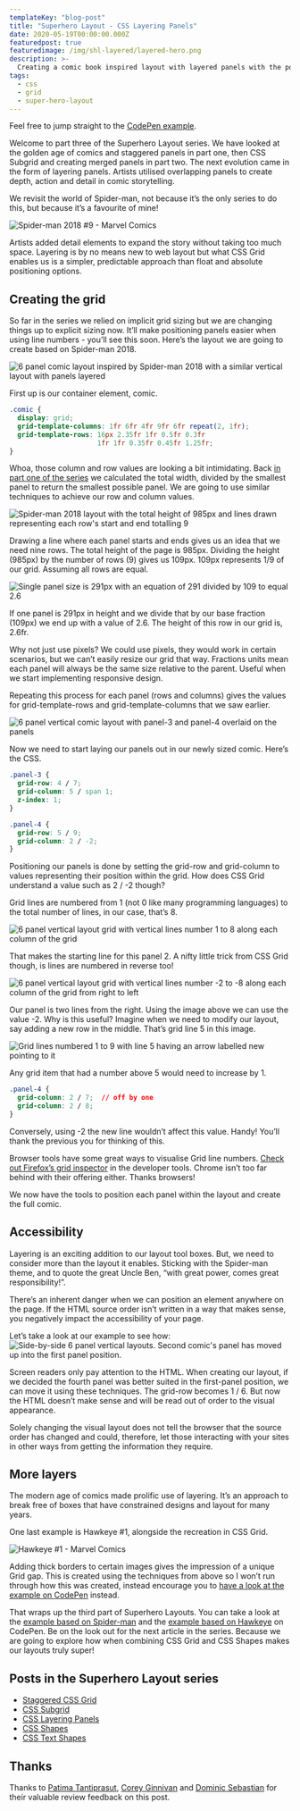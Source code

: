 ```yaml
---
templateKey: "blog-post"
title: "Superhero Layout - CSS Layering Panels"
date: 2020-05-19T00:00:00.000Z
featuredpost: true
featuredimage: /img/shl-layered/layered-hero.png
description: >-
  Creating a comic book inspired layout with layered panels with the power of CSS Grid.
tags:
  - css
  - grid
  - super-hero-layout
---
```


Feel free to jump straight to the [CodePen example](https://codepen.io/antonjb/pen/yrmQez).

Welcome to part three of the Superhero Layout series. We have looked at the golden age of comics and staggered panels in part one, then CSS Subgrid and creating merged panels in part two. The next evolution came in the form of layering panels. Artists utilised overlapping panels to create depth, action and detail in comic storytelling.

We revisit the world of Spider-man, not because it’s the only series to do this, but because it’s a favourite of mine!

![Spider-man 2018 #9 - Marvel Comics](/img/shl-layered/spider-man-2018-9-5.jpg)

Artists added detail elements to expand the story without taking too much space. Layering is by no means new to web layout but what CSS Grid enables us is a simpler, predictable approach than float and absolute positioning options.

## Creating the grid
So far in the series we relied on implicit grid sizing but we are changing things up to explicit sizing now. It’ll make positioning panels easier when using line numbers - you’ll see this soon. Here’s the layout we are going to create based on Spider-man 2018.

![6 panel comic layout inspired by Spider-man 2018 with a similar vertical layout with panels layered](/img/shl-layered/layered-panels-001.png)

First up is our container element, comic.

```css
.comic {
  display: grid;
  grid-template-columns: 1fr 6fr 4fr 9fr 6fr repeat(2, 1fr);
  grid-template-rows: 16px 2.35fr 1fr 0.5fr 0.3fr
                      1fr 1fr 0.35fr 0.45fr 1.25fr;
}
```

Whoa, those column and row values are looking a bit intimidating. Back [in part one of the series](/blog/2020-02-20-super-hero-layout-staggered-grid/) we calculated the total width, divided by the smallest panel to return the smallest possible panel. We are going to use similar techniques to achieve our row and column values.

![Spider-man 2018 layout with the total height of 985px and lines drawn representing each row's start and end totalling 9](/img/shl-layered/layered-panels-002.png)


Drawing a line where each panel starts and ends gives us an idea that we need nine rows. The total height of the page is 985px. Dividing the height (985px) by the number of rows (9) gives us 109px. 109px represents 1/9 of our grid. Assuming all rows are equal.

![Single panel size is 291px with an equation of 291 divided by 109 to equal 2.6](/img/shl-layered/layered-panels-003.png)

If one panel is 291px in height and we divide that by our base fraction (109px) we end up with a value of 2.6. The height of this row in our grid is, 2.6fr.

Why not just use pixels? We could use pixels, they would work in certain scenarios, but we can’t easily resize our grid that way. Fractions units mean each panel will always be the same size relative to the parent. Useful when we start implementing responsive design.

Repeating this process for each panel (rows and columns) gives the values for grid-template-rows and grid-template-columns that we saw earlier.

![6 panel vertical comic layout with panel-3 and panel-4 overlaid on the panels](/img/shl-layered/layered-panels-004.png)

Now we need to start laying our panels out in our newly sized comic. Here’s the CSS.

```css
.panel-3 {
  grid-row: 4 / 7;
  grid-column: 5 / span 1;
  z-index: 1;
}

.panel-4 {
  grid-row: 5 / 9;
  grid-column: 2 / -2;
}
```

Positioning our panels is done by setting the grid-row and grid-column to values representing their position within the grid. How does CSS Grid understand a value such as 2 / -2 though?

Grid lines are numbered from 1 (not 0 like many programming languages) to the total number of lines, in our case, that’s 8.

![6 panel vertical layout grid with vertical lines number 1 to 8 along each column of the grid](/img/shl-layered/layered-panels-005.png)

That makes the starting line for this panel 2. A nifty little trick from CSS Grid though, is lines are numbered in reverse too!

![6 panel vertical layout grid with vertical lines number -2 to -8 along each column of the grid from right to left](/img/shl-layered/layered-panels-006.png)

Our panel is two lines from the right. Using the image above we can use the value -2. Why is this useful? Imagine when we need to modify our layout, say adding a new row in the middle. That’s grid line 5 in this image.

![Grid lines numbered 1 to 9 with line 5 having an arrow labelled new pointing to it](/img/shl-layered/layered-panels-009.png)

Any grid item that had a number above 5 would need to increase by 1.

```css
.panel-4 {
  grid-column: 2 / 7;  // off by one
  grid-column: 2 / 8;
}
```

Conversely, using -2 the new line wouldn’t affect this value. Handy! You’ll thank the previous you for thinking of this.

Browser tools have some great ways to visualise Grid line numbers. [Check out Firefox’s grid inspector](https://developer.mozilla.org/en-US/docs/Tools/Page_Inspector/How_to/Examine_grid_layouts) in the developer tools. Chrome isn’t too far behind with their offering either. Thanks browsers!

We now have the tools to position each panel within the layout and create the full comic.

## Accessibility
Layering is an exciting addition to our layout tool boxes. But, we need to consider more than the layout it enables. Sticking with the Spider-man theme, and to quote the great Uncle Ben, “with great power, comes great responsibility!”.

There’s an inherent danger when we can position an element anywhere on the page. If the HTML source order isn’t written in a way that makes sense, you negatively impact the accessibility of your page.

Let’s take a look at our example to see how:
![Side-by-side 6 panel vertical layouts. Second comic's panel has moved up into the first panel position.](/img/shl-layered/layered-panels-007.png)


Screen readers only pay attention to the HTML. When creating our layout, if we decided the fourth panel was better suited in the first-panel position, we can move it using these techniques. The grid-row becomes 1 / 6. But now the HTML doesn’t make sense and will be read out of order to the visual appearance.

Solely changing the visual layout does not tell the browser that the source order has changed and could, therefore, let those interacting with your sites in other ways from getting the information they require.

## More layers
The modern age of comics made prolific use of layering. It’s an approach to break free of boxes that have constrained designs and layout for many years.

One last example is Hawkeye #1, alongside the recreation in CSS Grid.

![Hawkeye #1 - Marvel Comics](/img/shl-layered/layered-panels-008.png)

Adding thick borders to certain images gives the impression of a unique Grid gap. This is created using the techniques from above so I won’t run through how this was created, instead encourage you to [have a look at the example on CodePen](https://codepen.io/antonjb/pen/zQOvqa) instead.

That wraps up the third part of Superhero Layouts. You can take a look at the [example based on Spider-man](https://codepen.io/antonjb/pen/yrmQez) and the [example based on Hawkeye](https://codepen.io/antonjb/pen/zQOvqa) on CodePen. Be on the look out for the next article in the series. Because we are going to explore how when combining CSS Grid and CSS Shapes makes our layouts truly super!

## Posts in the Superhero Layout series
* [Staggered CSS Grid](/blog/2020-02-20-super-hero-layout-staggered-grid/)
* [CSS Subgrid](/blog/2020-03-10-super-hero-layout-css-subgrid/)
* [CSS Layering Panels](/blog/2020-05-19-super-hero-layout-layered-panels/)
* [CSS Shapes](/blog/2020-08-05-super-hero-layout-css-shapes/)
* [CSS Text Shapes](/blog/2020-09-19-superhero-layout-css-text-shapes/)

## Thanks
Thanks to [Patima Tantiprasut](https://twitter.com/the_patima), [Corey Ginnivan](https://twitter.com/CoreyGinnivan) and [Dominic Sebastian](https://twitter.com/dominosebastian) for their valuable review feedback on this post.
